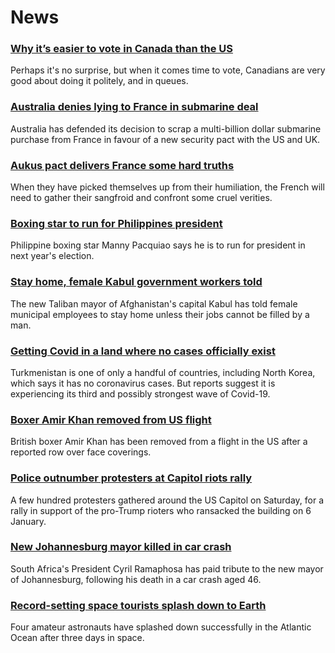 # News
### [Why it’s easier to vote in Canada than the US](https://www.bbc.com/news/world-us-canada-58589809)
Perhaps it's no surprise, but when it comes time to vote, Canadians are very good about doing it politely, and in queues.
### [Australia denies lying to France in submarine deal](https://www.bbc.com/news/world-australia-58616759)
Australia has defended its decision to scrap a multi-billion dollar submarine purchase from France in favour of a new security pact with the US and UK. 
### [Aukus pact delivers France some hard truths](https://www.bbc.com/news/world-europe-58614229)
When they have picked themselves up from their humiliation, the French will need to gather their sangfroid and confront some cruel verities.
### [Boxing star to run for Philippines president](https://www.bbc.com/news/world-asia-58614108)
Philippine boxing star Manny Pacquiao says he is to run for president in next year's election.  
### [Stay home, female Kabul government workers told](https://www.bbc.com/news/world-asia-58614113)
The new Taliban mayor of Afghanistan's capital Kabul has told female municipal employees to stay home unless their jobs cannot be filled by a man.
### [Getting Covid in a land where no cases officially exist](https://www.bbc.com/news/world-asia-58583212)
Turkmenistan is one of only a handful of countries, including North Korea, which says it has no coronavirus cases. But reports suggest it is experiencing its third and possibly strongest wave of Covid-19.
### [Boxer Amir Khan removed from US flight](https://www.bbc.com/news/uk-58612530)
British boxer Amir Khan has been removed from a flight in the US after a reported row over face coverings.
### [Police outnumber protesters at Capitol riots rally](https://www.bbc.com/news/world-us-canada-58612965)
A few hundred protesters gathered around the US Capitol on Saturday, for a rally in support of the pro-Trump rioters who ransacked the building on 6 January.
### [New Johannesburg mayor killed in car crash](https://www.bbc.com/news/world-africa-58614669)
South Africa's President Cyril Ramaphosa has paid tribute to the new mayor of Johannesburg, following his death in a car crash aged 46.
### [Record-setting space tourists splash down to Earth](https://www.bbc.com/news/world-us-canada-58612961)
Four amateur astronauts have splashed down successfully in the Atlantic Ocean after three days in space.
